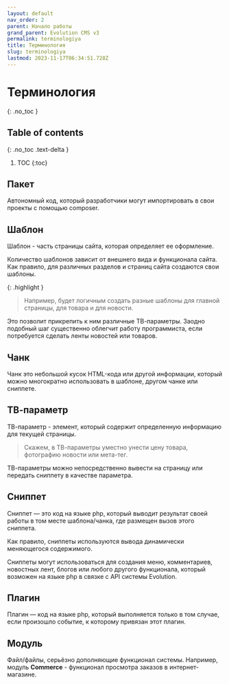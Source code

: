 ```yaml
---
layout: default
nav_order: 2
parent: Начало работы
grand_parent: Evolution CMS v3
permalink: terminologiya
title: Терминология
slug: terminologiya
lastmod: 2023-11-17T06:34:51.728Z
---
```


# Терминология
{: .no_toc }

## Table of contents
{: .no_toc .text-delta }

1. TOC
{:toc}

## Пакет

Автономный код, который разработчики могут импортировать в свои проекты с помощью composer.

## Шаблон

Шаблон - часть страницы сайта, которая определяет ее оформление.

Количество шаблонов зависит от внешнего вида и функционала сайта. Как правило, для различных разделов и страниц сайта создаются свои шаблоны.

{: .highlight }
> Например, будет логичным создать разные шаблоны для главной страницы, для  товара и для новости.

Это позволит прикрепить к ним различные ТВ-параметры. Заодно подобный шаг  существенно облегчит работу программиста, если потребуется сделать ленты новостей или товаров.

## Чанк

Чанк это небольшой кусок HTML-кода или другой информации, который можно многократно использовать в шаблоне, другом чанке или сниппете.

## ТВ-параметр

TВ-параметр - элемент, который содержит определенную информацию для текущей страницы.

> Скажем, в ТВ-параметры уместно унести цену товара, фотографию новости или мета-тег.

ТВ-параметры можно непосредственно вывести на страницу или передать сниппету в качестве параметра.

## Сниппет

Сниппет — это код на языке php, который выводит результат своей работы в том месте шаблона/чанка, где размещен вызов этого сниппета.

Как правило, сниппеты используются вывода динамически меняющегося содержимого.

Сниппеты могут использоваться для создания меню, комментариев, новостных лент, блогов или любого другого функционала, который возможен на языке php в связке с API системы Evolution.

## Плагин

Плагин — код на языке php, который выполняется только в том случае, если произошло событие, к которому привязан этот плагин.

## Модуль

Файл/файлы, серьёзно дополняющие функционал системы. Например, модуль **Commerce** - функционал просмотра заказов в интернет-магазине.
